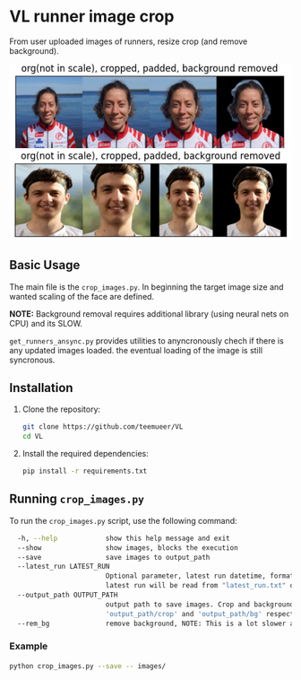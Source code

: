 # VL runner image crop

From user uploaded images of runners, resize crop (and remove background).

![Example Image](example/v.png)
![Example Image](example/Figure_234.png)

## Basic Usage

The main file is the `crop_images.py`. In beginning the target image size and wanted scaling of the face are defined. 

**NOTE:** Background removal requires additional library (using neural nets on CPU) and its SLOW.

`get_runners_ansync.py` provides utilities to anyncronously chech if there is any updated images loaded. the eventual loading of the image is still syncronous.

## Installation

1. Clone the repository:
    ```sh
    git clone https://github.com/teemueer/VL
    cd VL
    ```

2. Install the required dependencies:
    ```sh
    pip install -r requirements.txt
    ```

## Running `crop_images.py`

To run the `crop_images.py` script, use the following command:
```sh
  -h, --help            show this help message and exit
  --show                show images, blocks the execution
  --save                save images to output_path
  --latest_run LATEST_RUN
                        Optional parameter, latest run datetime, format "YYYY-MM-DD HH:MM:SS". If not provided, the
                        latest run will be read from "latest_run.txt" or set to beginning of time
  --output_path OUTPUT_PATH
                        output path to save images. Crop and background removed images will be saved to
                        'output_path/crop' and 'output_path/bg' respectively
  --rem_bg              remove background, NOTE: This is a lot slower and results vary
```

### Example
```sh
python crop_images.py --save -- images/
```